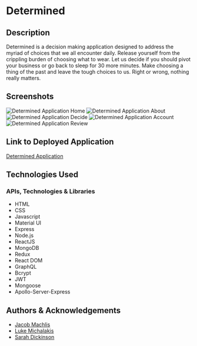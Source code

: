 # Determined

## Description
Determined is a decision making application designed to address the myriad of choices that we all encounter daily. Release yourself from the crippling burden of choosing what to wear. Let us decide if you should pivot your business or go back to sleep for 30 more minutes. Make choosing a thing of the past and leave the tough choices to us. Right or wrong, nothing really matters.

## Screenshots
![Determined Application Home](blob/screenshots/Determined_Application_Home.png)
![Determined Application About](blob/screenshots/Determined_Application_About.png)
![Determined Application Decide](blob/screenshots/Determined_Application_Decide.png)
![Determined Application Account](blob/screenshots/Determined_Application_Account.png)
![Determined Application Review](blob/screenshots/Determined_Application_Review.png)


## Link to Deployed Application
[Determined Application](https://michalakisluke.github.io/coin-flipper/)


## Technologies Used
### APIs, Technologies & Libraries
* HTML
* CSS
* Javascript
* Material UI
* Express
* Node.js
* ReactJS
* MongoDB
* Redux
* React DOM
* GraphQL
* Bcrypt
* JWT
* Mongoose
* Apollo-Server-Express


## Authors & Acknowledgements
* [Jacob Machlis](https://github.com/flumanuck)
* [Luke Michalakis](https://github.com/michalakisluke)
* [Sarah Dickinson](https://github.com/sarahdickinson)
